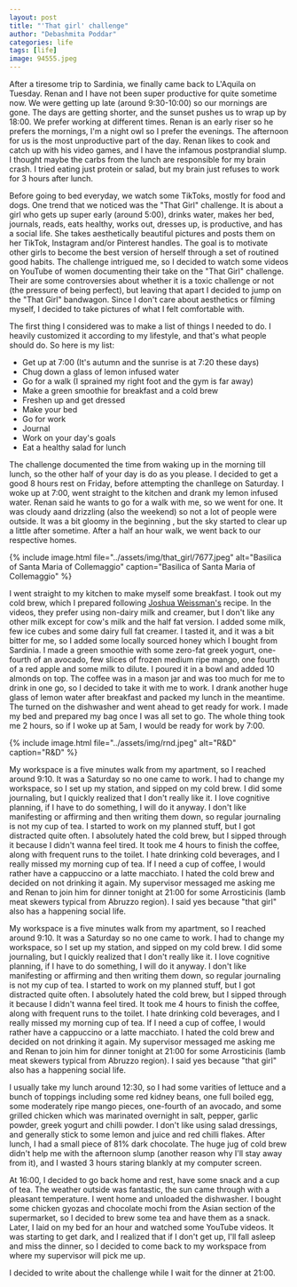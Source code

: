 ```yaml
---
layout: post
title: "'That girl' challenge"
author: "Debashmita Poddar"
categories: life
tags: [life]
image: 94555.jpeg
---
```


After a tiresome trip to Sardinia, we finally came back to L'Aquila on Tuesday. Renan and I have not been super productive for quite sometime now. We were getting up late (around 9:30-10:00) so our mornings are gone. The days are getting shorter, and the sunset pushes us to wrap up by 18:00. We prefer working at different times. Renan is an early riser so he prefers the mornings, I'm a night owl so I prefer the evenings. The afternoon for us is the most unproductive part of the day. Renan likes to cook and catch up with his video games, and I have the infamous postprandial slump. I thought maybe the carbs from the lunch are responsible for my brain crash. I tried eating just protein or salad, but my brain just refuses to work for 3 hours after lunch. 

Before going to bed everyday, we watch some TikToks, mostly for food and dogs. One trend that we noticed was the "That Girl" challenge. It is about a girl who gets up super early (around 5:00), drinks water, makes her bed, journals, reads, eats healthy, works out, dresses up, is productive, and has a social life. She takes aesthetically beautiful pictures and posts them on her TikTok, Instagram and/or Pinterest handles. The goal is to motivate other girls to become the best version of herself through a set of routined good habits. The challenge intrigued me, so I decided to watch some videos on YouTube of women documenting their take on the "That Girl" challenge. Their are some controversies about whether it is a toxic challenge or not (the pressure of being perfect), but leaving that apart I decided to jump on the "That Girl" bandwagon. Since I don't care about aesthetics or filming myself, I decided to take pictures of what I felt comfortable with.

The first thing I considered was to make a list of things I needed to do. I heavily customized it according to my lifestyle, and that's what people should do. So here is my list:

* Get up at 7:00 (It's autumn and the sunrise is at 7:20 these days)
* Chug down a glass of lemon infused water
* Go for a walk (I sprained my right foot and the gym is far away)
* Make a green smoothie for breakfast and a cold brew
* Freshen up and get dressed
* Make your bed
* Go for work
* Journal
* Work on your day's goals
* Eat a healthy salad for lunch


The challenge documented the time from waking up in the morning till lunch, so the other half of your day is do as you please. I decided to get a good 8 hours rest on Friday, before attempting the chanllege on Saturday. I woke up at 7:00, went straight to the kitchen and drank my lemon infused water. Renan said he wants to go for a walk with me, so we went for one. It was cloudy aand drizzling (also the weekend) so not a lot of people were outside. It was a bit gloomy in the beginning , but the sky started to clear up a little after sometime. After a half an hour walk, we went back to our respective homes. 



{% include image.html file="../assets/img/that_girl/7677.jpeg" alt="Basilica of Santa Maria of Collemaggio" caption="Basilica of Santa Maria of Collemaggio" %}


I went straight to my kitchen to make myself some breakfast. I took out my cold brew, which I prepared following <a href="https://www.joshuaweissman.com/post/cold-brew">Joshua Weissman's</a> recipe. In the videos, they prefer using non-dairy milk and creamer, but I don't like any other milk except for cow's milk and the half fat version. I added some milk, few ice cubes and some dairy full fat creamer. I tasted it, and it was a bit bitter for me, so I added some locally sourced honey which I bought from Sardinia. I made a green smoothie with some zero-fat greek yogurt, one-fourth of an avocado, few slices of frozen medium ripe mango, one fourth of a red apple and some milk to dilute. I poured it in a bowl and added 10 almonds on top. The coffee was in a mason jar and was too much for me to drink in one go, so I decided to take it with me to work. I drank another huge glass of lemon water after breakfast and packed my lunch in the meantime. The turned on the dishwasher and went ahead to get ready for work. I made my bed and prepared my bag once I was all set to go. The whole thing took me 2 hours, so if I woke up at 5am, I would be ready for work by 7:00.


{% 
include image.html 
file="../assets/img/rnd.jpeg" 
alt="R&D" 
caption="R&D" 
%}





My workspace is a five minutes walk from my apartment, so I reached around 9:10. It was a Saturday so no one came to work. I had to change my workspace, so I set up my station, and sipped on my cold brew. I did some journaling, but I quickly realized that I don't really like it. I love cognitive planning, if I have to do something, I will do it anyway. I don't like manifesting or affirming and then writing them down, so regular journaling is not my cup of tea. I started to work on my planned stuff, but I got distracted quite often. I absolutely hated the cold brew, but I sipped through it because I didn't wanna feel tired. It took me 4 hours to finish the coffee, along with frequent runs to the toilet. I hate drinking cold beverages, and I really missed my morning cup of tea. If I need a cup of coffee, I would rather have a cappuccino or a latte macchiato. I hated the cold brew and decided on not drinking it again. My supervisor messaged me asking me and Renan to join him for dinner tonight at 21:00 for some Arrosticinis (lamb meat skewers typical from Abruzzo region). I said yes because "that girl" also has a happening social life. 


My workspace is a five minutes walk from my apartment, so I reached around 9:10. It was a Saturday so no one came to work. I had to change my workspace, so I set up my station, and sipped on my cold brew. I did some journaling, but I quickly realized that I don't really like it. I love cognitive planning, if I have to do something, I will do it anyway. I don't like manifesting or affirming and then writing them down, so regular journaling is not my cup of tea. I started to work on my planned stuff, but I got distracted quite often. I absolutely hated the cold brew, but I sipped through it because I didn't wanna feel tired. It took me 4 hours to finish the coffee, along with frequent runs to the toilet. I hate drinking cold beverages, and I really missed my morning cup of tea. If I need a cup of coffee, I would rather have a cappuccino or a latte macchiato. I hated the cold brew and decided on not drinking it again. My supervisor messaged me asking me and Renan to join him for dinner tonight at 21:00 for some Arrosticinis (lamb meat skewers typical from Abruzzo region). I said yes because "that girl" also has a happening social life. 




I usually take my lunch around 12:30, so I had some varities of lettuce and a bunch of toppings including some red kidney beans, one full boiled egg, some moderately ripe mango pieces, one-fourth of an avocado, and some grilled chicken which was marinated overnight in salt, pepper, garlic powder, greek yogurt and chilli powder. I don't like using salad dressings, and generally stick to some lemon and juice and red chilli flakes. After lunch, I had a small piece of 81% dark chocolate. The huge jug of cold brew didn't help me with the afternoon slump (another reason why I'll stay away from it), and I wasted 3 hours staring blankly at my computer screen. 


At 16:00, I decided to go back home and rest, have some snack and a cup of tea. The weather outside was fantastic, the sun came through with a pleasant temperature. I went home and unloaded the dishwasher. I bought some chicken gyozas and chocolate mochi from the Asian section of the supermarket, so I decided to brew some tea and have them as a snack. Later, I laid on my bed for an hour and watched some YouTube videos. It was starting to get dark, and I realized that if I don't get up, I'll fall asleep and miss the dinner, so I decided to come back to my workspace from where my supervisor will pick me up.


I decided to write about the challenge while I wait for the dinner at 21:00.
